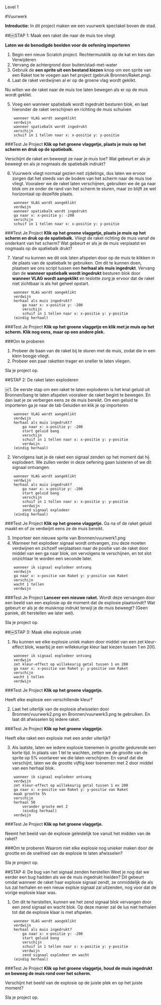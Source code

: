 Level 1

#Vuurwerk

__Introductie:__
In dit project maken we een vuurwerk spectakel boven de stad.

##￼STAP 1: Maak een raket die naar de muis toe vliegt

__Laten we de benodigde beelden voor de oefening importeren__

1. Begin een nieuw Scratch project. Rechtermuisklik op de kat en kies dan Verwijderen
2. Vervang de achtergrond door buiten/stad-met-water
3. Gebruik de __een sprite uit een bestand kiezen__ knop om een sprite van een Raket toe te voegen
aan het project (gebruik Bronnen/Raket.png).
4. Laat de raket verdwijnen al er op de groene
vlag wordt geklikt.

Nu willen we de raket naar de muis toe laten bewegen als er op de muis wordt geklikt.

5. Voeg een wanneer spatiebalk wordt ingedrukt besturen blok, en laat hieronder de raket verschijnen en richting de muis schuiven

```scratch
	wanneer VLAG wordt aangeklikt
	verdwijn
	wanneer spatiebalk wordt ingedrukt
	verschijn
	schuif in 1 tellen naar x: x-positie y: y-positie
```
		
###Test Je Project
__Klik op het groene vlaggetje, plaats je muis op het scherm en druk op de spatiebalk.__

Verschijnt de raket en beweegt ze naar je muis toe?
Wat gebeurt er als je beweegt en als je nogmaals de spatiebalk indrukt?

6. Vuurwerk vliegt normaal gezien neit zijdelings, dus laten we ervoor zorgen dat het steeds van de bodem van het scherm naar de muis toe vliegt. Vooraleer we de raket laten verschijnen, gebruiken we de ga naar blok om ze onder de rand van het scherm te sturen, maar zo blijft ze wel horizontaal op dezelfde plaats.

```scratch
	wanneer VLAG wordt aangeklikt
	verdwijn	
	wanneer spatiebalk wordt ingedrukt
	ga naar x: x-positie y: -200
	verschijn
	schuif in 1 tellen naar x: x-positie y: y-positie
```

###Test Je Project
__Klik op het groene vlaggetje, plaats je muis op het scherm en druk op de spatiebalk.__
Vliegt de raket richting de muis vanaf de onderkant van het scherm? Wat gebeurt er als je de muis verplaatst en nogmaals op de spatiebalk drukt?

7. Vanaf nu kunnen we dit ook laten afspelen door op de muis te klikken in de plaats van de spatiebalk te gebruiken. Om dit te kunnen doen, plaatsen we ons script tussen een __herhaal als muis ingedrukt__.
Vervang dan de __wanneer spatiebalk wordt ingedrukt__ besturen blok door __wanneer VLAG wordt aangeklikt__ en teslotte zorg je ervoor dat de raket niet zichtbaar is als het geheel opstart.

```scratch
	wanneer VLAG wordt aangeklikt
	verdwijn
	herhaal als muis ingedrukt?
		ga naar x: x-positie y: -200
		verschijn
		schuif in 1 tellen naar x: x-positie y: y-positie
	(eindig herhaal)
```

###Test Je Project
__Klik op het groene vlaggetje en klik met je muis op het scherm. Klik nog eens, maar op een andere plek.__ 

###Om te proberen
1. Probeer de baan van de raket bij te sturen met de muis, zodat die in een klein boogje vliegt.
2. Probeer een paar raketten trager en sneller te laten vliegen.

Sla je project op.

##STAP 2: De raket laten exploderen

￼1. De eerste stap om een raket te laten exploderen is het knal geluid uit Bronnen/bang te laten afspelen vooraleer de raket begint te bewegen. En dan laat je ze verbergen eens ze de muis bereikt. Om een geluid te importeren ga je naar de tab Geluiden en klik je op importeren

```scratch
	wanneer VLAG wordt aangeklikt
	verdwijn
	herhaal als muis ingedrukt?
		ga naar x: x-positie y: -200
		start geluid bang
		verschijn
		schuif in 1 tellen naar x: x-positie y: y-positie
		verdwijn
	(eindig herhaal)
```
2. Vervolgens laat je de raket een signaal zenden op het moment dat hij explodeert. We zullen verder in deze oefening gaan luisteren of we dit signaal ontvangen.

```scratch
	wanneer VLAG wordt aangeklikt
	verdwijn
	herhaal als muis ingedrukt?
		ga naar x: x-positie y: -200
		start geluid bang
		verschijn
		schuif in 1 tellen naar x: x-positie y: y-positie
		verdwijn
		zend signaal explodeer
	(eindig herhaal)
```
###Test Je Project
__Klik op het groene vlaggetje.__ 
Ga na of de raket geluid maakt en of ze verdwijnt eens ze de muis bereikt.

3. Importeer een nieuwe sprite van Bronnen/vuurwerk1.png
4. Wanneer het explodeer signaal wordt ontvangen, zou deze moeten verdwijnen en zichzelf verplaatsen naar de positie van de raket door middel van een ga naar blok, om vervolgens te verschijnen, en tot slot onzichtaar te worden een seconde later.

```scratch
	wanneer ik signaal explodeer ontvang
	verdwijn
	ga naar x: x-positie van Raket y: y-positie van Raket
	verschijn
	wacht 1 tellen
	verdwijn
```
###Test Je Project
__Lanceer een nieuwe raket.__ 
Wordt deze vervangen door een beeld van een explosie op de moment dat de explosie plaatsvindt?
Wat gebeurt er als je de muisknop indrukt terwijl je de muis beweegt? (Geen paniek, dit herstellen we later wel).

Sla je project op.

##￼STAP 3: Maak elke explosie uniek

1. Nu kunnen we elke explosie uniek maken door middel van een zet kleur-effect blok, waarbij je een willekeurige kleur laat kiezen tussen 1 en 200.

```scratch
	wanneer ik signaal explodeer ontvang
	verdwijn	
	zet kleur-effect op willekeurig getal tussen 1 en 200
	ga naar x: x-positie van Raket y: y-positie van Raket
	verschijn
	wacht 1 tellen
	verdwijn
```

###Test Je Project
__Klik op het groene vlaggetje.__ 

Heeft elke explosie een verschillende kleur?

2. Laat het uiterlijk van de explosie afwisselen door Bronnen/vuurwerk2.png en Bronnen/vuurwerk3.png te gebruiken. En laat dit afwisselen bij iedere raket.

###Test Je Project
__Klik op het groene vlaggetje.__ 

Heeft elke raket een explosie met een ander uiterlijk?

3. Als laatste, laten we iedere explosie toenemen in grootte gedurende een korte tijd. In plaats van 1 tel te wachten, zetten we de grootte van de sprite op 5% voorlareer we die laten verschijnen. En vanaf dat die verschijnt, laten we de grootte vijftig keer toenemen met 2 door middel van een herhaal blok.

```scratch
	wanneer ik signaal explodeer ontvang
	verdwijn	
	zet kleur-effect op willekeurig getal tussen 1 en 200
	ga naar x: x-positie van Raket y: y-positie van Raket	
	maak grootte 5%
	verschijn
	herhaal 50
		verander groote met 2
		(eindig herhaal)
	verdwijn
```
###Test Je Project
__Klik op het groene vlaggetje.__

Neemt het beeld van de explosie geleidelijk toe vanuit het midden van de raket?

###Om te proberen
Waarom niet elke explosie nog unieker maken door de grootte en de snelhied van de explosie te laten afwisselen?

Sla je project op.

##STAP 4: De bug van het signaal zenden herstellen
Weet je nog dat we eerder een bug hadden als we de muis ingedrukt hielden?
Dit gebeurt omdat wanneer de raket haar explosie signaal zendt, ze onmiddelijk de als lus zal herhalen en een nieuw explsie signaal zal uitzenden, nog voor dat de vorige explosie klaar was.


1. Om dit te herstellen, kunnen we het zend signaal blok vervangen door een zend signaal en wacht blok. Op deze manier zal de lus niet herhalen tot dat de explosie klaar is met afspelen.

```scratch
	wanneer VLAG wordt aangeklikt
	verdwijn
	herhaal als muis ingedrukt?
		ga naar x: x-positie y: -200
		start geluid bang
		verschijn
		schuif in 1 tellen naar x: x-positie y: y-positie
		verdwijn
		zend signaal explodeer en wacht
	(eindig herhaal)
```
###Test Je Project
__Klik op het groene vlaggetje, houd de muis ingedrukt en beweeg de muis rond over het scherm.__ 

Verschijnt het beeld van de explosie op de juiste plek en op het juiste moment?

Sla je project op.